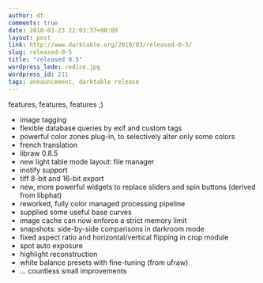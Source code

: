 ```yaml
---
author: dt
comments: true
date: 2010-03-23 22:03:37+00:00
layout: post
link: http://www.darktable.org/2010/03/released-0-5/
slug: released-0-5
title: "released 0.5"
wordpress_lede: redice.jpg
wordpress_id: 211
tags: announcement, darktable release
---
```


features, features, features ;)

* image tagging
* flexible database queries by exif and custom tags
* powerful color zones plug-in, to selectively alter only some colors
* french translation
* libraw 0.8.5
* new light table mode layout: file manager
* inotify support
* tiff 8-bit and 16-bit export
* new, more powerful widgets to replace sliders and spin buttons (derived from libphat)
* reworked, fully color managed processing pipeline
* supplied some useful base curves
* image cache can now enforce a strict memory limit
* snapshots: side-by-side comparisons in darkroom mode
* fixed aspect ratio and horizontal/vertical flipping in crop module
* spot auto exposure
* highlight reconstruction
* white balance presets with fine-tuning (from ufraw)
* ...&nbsp;countless small improvements


